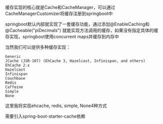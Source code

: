 缓存实现的核心就是Cache和CacheManager，可以通过CacheManagerCustomizer将缓存注册到springboot中

springboot默认内部就实现了一套缓存功能，通过添加@EnableCaching和@Cacheable("piDecimals")
就能实现方法调用的缓存，如果没有指定具体的缓存实现，springboot使用concurrent maps并缓存到内存中

当然我们可以提供多种缓存实现：
```
Generic
JCache (JSR-107) (EhCache 3, Hazelcast, Infinispan, and others)
EhCache 2.x
Hazelcast
Infinispan
Couchbase
Redis
Caffeine
Simple
None
```
这里我将实现ehcache, redis, simple, None4种方式

需要引入spring-boot-starter-cache依赖


